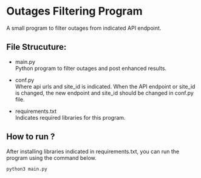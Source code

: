 # Outages Filtering Program
A small program to filter outages from indicated API endpoint.

## File Strucuture:
- main.py  
Python program to filter outages and post enhanced results.

- conf.py  
Where api urls and site_id is indicated. 
When the API endpoint or site_id is changed, the new endpoint and site_id should be changed in conf.py file.

- requirements.txt  
Indicates required libraries for this program.

## How to run ?
After installing libraries indicated in requirements.txt, you can run the program using the command below.

```python
python3 main.py
```
